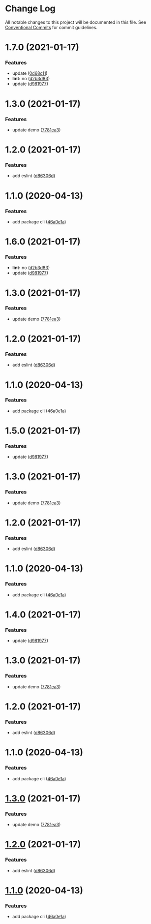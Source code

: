 # Change Log

All notable changes to this project will be documented in this file.
See [Conventional Commits](https://conventionalcommits.org) for commit guidelines.

# 1.7.0 (2021-01-17)


### Features

* update ([0d68c11](https://github.com/yanlee26/lerna-demo/commit/0d68c11345d2c1ed078c8129a1f1bb0eafba9277))
* **lint:** no ([d2b3d83](https://github.com/yanlee26/lerna-demo/commit/d2b3d83c4e25f2ad6e6aa83140746f7d2725a573))
* update ([d981977](https://github.com/yanlee26/lerna-demo/commit/d98197704c5f74959ca909a7d151b58a957c0a1d))



# 1.3.0 (2021-01-17)


### Features

* update  demo ([7781ea3](https://github.com/yanlee26/lerna-demo/commit/7781ea35f716f5231425adf5660aef8ce45761bc))



# 1.2.0 (2021-01-17)


### Features

* add eslint ([d86306d](https://github.com/yanlee26/lerna-demo/commit/d86306d7db786fd2af7f6607ecc531e5ca55037f))



# 1.1.0 (2020-04-13)


### Features

* add package cli ([46a0e1a](https://github.com/yanlee26/lerna-demo/commit/46a0e1a8b65f346c7b8bb004058a284e94ff82f5))





# 1.6.0 (2021-01-17)


### Features

* **lint:** no ([d2b3d83](https://github.com/yanlee26/lerna-demo/commit/d2b3d83c4e25f2ad6e6aa83140746f7d2725a573))
* update ([d981977](https://github.com/yanlee26/lerna-demo/commit/d98197704c5f74959ca909a7d151b58a957c0a1d))



# 1.3.0 (2021-01-17)


### Features

* update  demo ([7781ea3](https://github.com/yanlee26/lerna-demo/commit/7781ea35f716f5231425adf5660aef8ce45761bc))



# 1.2.0 (2021-01-17)


### Features

* add eslint ([d86306d](https://github.com/yanlee26/lerna-demo/commit/d86306d7db786fd2af7f6607ecc531e5ca55037f))



# 1.1.0 (2020-04-13)


### Features

* add package cli ([46a0e1a](https://github.com/yanlee26/lerna-demo/commit/46a0e1a8b65f346c7b8bb004058a284e94ff82f5))





# 1.5.0 (2021-01-17)


### Features

* update ([d981977](https://github.com/yanlee26/lerna-demo/commit/d98197704c5f74959ca909a7d151b58a957c0a1d))



# 1.3.0 (2021-01-17)


### Features

* update  demo ([7781ea3](https://github.com/yanlee26/lerna-demo/commit/7781ea35f716f5231425adf5660aef8ce45761bc))



# 1.2.0 (2021-01-17)


### Features

* add eslint ([d86306d](https://github.com/yanlee26/lerna-demo/commit/d86306d7db786fd2af7f6607ecc531e5ca55037f))



# 1.1.0 (2020-04-13)


### Features

* add package cli ([46a0e1a](https://github.com/yanlee26/lerna-demo/commit/46a0e1a8b65f346c7b8bb004058a284e94ff82f5))





# 1.4.0 (2021-01-17)


### Features

* update ([d981977](https://github.com/yanlee26/lerna-demo/commit/d98197704c5f74959ca909a7d151b58a957c0a1d))



# 1.3.0 (2021-01-17)


### Features

* update  demo ([7781ea3](https://github.com/yanlee26/lerna-demo/commit/7781ea35f716f5231425adf5660aef8ce45761bc))



# 1.2.0 (2021-01-17)


### Features

* add eslint ([d86306d](https://github.com/yanlee26/lerna-demo/commit/d86306d7db786fd2af7f6607ecc531e5ca55037f))



# 1.1.0 (2020-04-13)


### Features

* add package cli ([46a0e1a](https://github.com/yanlee26/lerna-demo/commit/46a0e1a8b65f346c7b8bb004058a284e94ff82f5))





# [1.3.0](https://github.com/yanlee26/lerna-demo/compare/v1.2.0...v1.3.0) (2021-01-17)


### Features

* update  demo ([7781ea3](https://github.com/yanlee26/lerna-demo/commit/7781ea35f716f5231425adf5660aef8ce45761bc))





# [1.2.0](https://github.com/yanlee26/lerna-demo/compare/v1.1.0...v1.2.0) (2021-01-17)


### Features

* add eslint ([d86306d](https://github.com/yanlee26/lerna-demo/commit/d86306d7db786fd2af7f6607ecc531e5ca55037f))





# [1.1.0](https://github.com/yanlee26/lerna-demo/compare/v0.1.0...v1.1.0) (2020-04-13)


### Features

* add package cli ([46a0e1a](https://github.com/yanlee26/lerna-demo/commit/46a0e1a8b65f346c7b8bb004058a284e94ff82f5))
